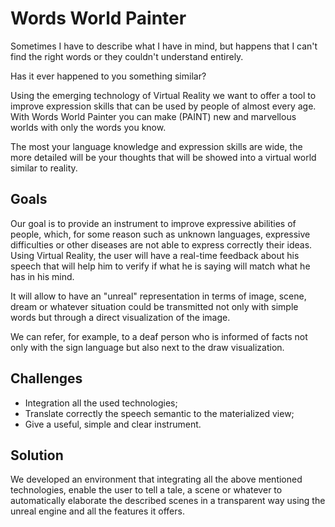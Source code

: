 # Words World Painter

Sometimes I have to describe what I have in mind, but happens that I can't find the right words or they couldn't understand entirely.

Has it ever happened to you something similar?

Using the emerging technology of Virtual Reality we want to offer a tool to improve expression skills that can be used by people of almost every age. With Words World Painter you can make (PAINT) new and marvellous worlds with only the words you know.

The most your language knowledge and expression skills are wide, the more detailed will be your thoughts that will be showed into a virtual world similar to reality.

## Goals

Our goal is to provide an instrument to improve expressive abilities of people, which, for some reason such as unknown languages, expressive difficulties or other diseases are not able to express correctly their ideas. Using Virtual Reality, the user will have a real-time feedback about his speech that will help him to verify if what he is saying will match what he has in his mind.

It will allow to have an "unreal" representation in terms of image, scene, dream or whatever situation could be transmitted not only with simple words but through a direct visualization of the image.

We can refer, for example, to a deaf person who is informed of facts not only with the sign language but also next to the draw visualization.

## Challenges

- Integration all the used technologies;
- Translate correctly the speech semantic to the materialized view;
- Give a useful, simple and clear instrument.

## Solution

We developed an environment that integrating all the above mentioned technologies, enable the user to tell a tale, a scene or whatever to automatically elaborate the described scenes in a transparent way using the unreal engine and all the features it offers.
